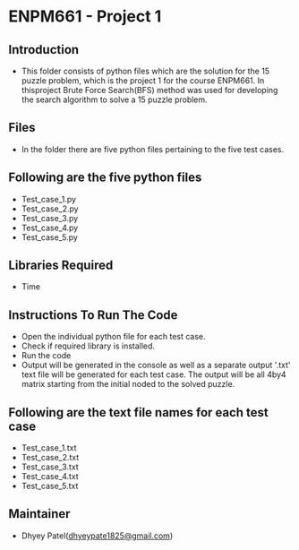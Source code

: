 # ENPM661 - Project 1

## Introduction
* This folder consists of python files which are the solution for the 15 puzzle problem, which is the project 1 for the course ENPM661. In thisproject Brute Force Search(BFS) method was used for developing the search algorithm to solve a 15 puzzle problem.

## Files
* In the folder there are five python files pertaining to the five test cases.

## Following are the five python files
* Test_case_1.py
* Test_case_2.py
* Test_case_3.py
* Test_case_4.py
* Test_case_5.py

## Libraries Required
* Time

## Instructions To Run The Code
* Open the individual python file for each test case.
* Check if required library is installed.
* Run the code
* Output will be generated in the console as well as a separate output '.txt' text file will be generated for each test case. The output will be all 4by4 matrix starting from the initial noded to the solved puzzle.

## Following are the text file names for each test case
* Test_case_1.txt
* Test_case_2.txt
* Test_case_3.txt
* Test_case_4.txt
* Test_case_5.txt

## Maintainer
* Dhyey Patel(dhyeypate1825@gmail.com)
